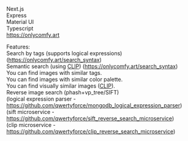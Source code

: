 Next.js <br>
Express <br>
Material UI <br>
Typescript <br>
https://onlycomfy.art
 
 
Features: <br>
Search by tags (supports logical expressions) (https://onlycomfy.art/search_syntax) <br>
Semantic search (using [CLIP](https://github.com/openai/CLIP)) (https://onlycomfy.art/search_syntax) <br>
You can find images with similar tags. <br>
You can find images with similar color palette. <br>
You can find visually similar images ([CLIP](https://github.com/openai/CLIP)). <br>
Reverse image search (phash+vp_tree/SIFT) <br>
(logical expression parser - https://github.com/qwertyforce/mongodb_logical_expression_parser)<br>
(sift  microservice - https://github.com/qwertyforce/sift_reverse_search_microservice)<br>
(clip microservice - https://github.com/qwertyforce/clip_reverse_search_microservice)
